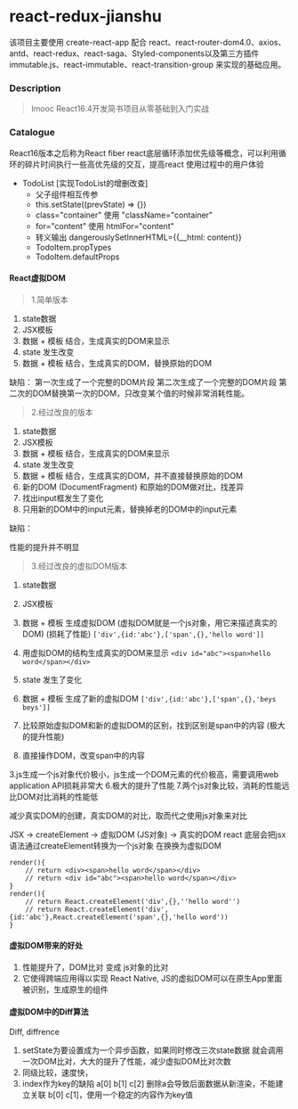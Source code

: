 # react-redux-jianshu

该项目主要使用 create-react-app 配合 react、react-router-dom4.0、axios、antd、react-redux、react-saga、Styled-components以及第三方插件immutable.js、react-immutable、react-transition-group 来实现的基础应用。

### Description

> Imooc React16.4开发简书项目从零基础到入门实战

### Catalogue

React16版本之后称为React fiber  react底层循环添加优先级等概念，可以利用循环的碎片时间执行一些高优先级的交互，提高react 使用过程中的用户体验  

- TodoList [实现TodoList的增删改查]
    - 父子组件相互传参
    - this.setState((prevState) => {})
    - class="container" 使用 "className="container"
    - for="content" 使用 htmlFor="content"
    - 转义输出 dangerouslySetInnerHTML={{__html: content}}
    - TodoItem.propTypes
    - TodoItem.defaultProps


#### React虚拟DOM

> 1.简单版本

1. state数据
2. JSX模板
3. 数据 + 模板 结合，生成真实的DOM来显示
4. state 发生改变
5. 数据 + 模板 结合，生成真实的DOM，替换原始的DOM

缺陷：
第一次生成了一个完整的DOM片段
第二次生成了一个完整的DOM片段
第二次的DOM替换第一次的DOM，只改变某个值的时候非常消耗性能。

> 2.经过改良的版本

1. state数据
2. JSX模板
3. 数据 + 模板 结合，生成真实的DOM来显示
4. state 发生改变
5. 数据 + 模板 结合，生成真实的DOM，并不直接替换原始的DOM
6. 新的DOM (DocumentFragment) 和原始的DOM做对比，找差异
7. 找出input框发生了变化
8. 只用新的DOM中的input元素，替换掉老的DOM中的input元素

缺陷：

性能的提升并不明显

> 3.经过改良的虚拟DOM版本

1. state数据
2. JSX模板

3. 数据 + 模板 生成虚拟DOM (虚拟DOM就是一个js对象，用它来描述真实的DOM) (损耗了性能)
`['div',{id:'abc'},['span',{},'hello word']]`

4. 用虚拟DOM的结构生成真实的DOM来显示
`<div id="abc"><span>hello word</span></div>`

5. state 发生了变化

6. 数据 + 模板 生成了新的虚拟DOM
`['div',{id:'abc'},['span',{},'beys beys']]`

7. 比较原始虚拟DOM和新的虚拟DOM的区别，找到区别是span中的内容 (极大的提升性能)
8. 直接操作DOM，改变span中的内容


3.js生成一个js对象代价极小，js生成一个DOM元素的代价极高，需要调用web application API损耗非常大
6.极大的提升了性能
7.两个js对象比较，消耗的性能远比DOM对比消耗的性能低

减少真实DOM的创建，真实DOM的对比，取而代之使用js对象来对比

JSX -> createElement -> 虚拟DOM (JS对象) -> 真实的DOM
react 底层会把jsx语法通过createElement转换为一个js对象 在换换为虚拟DOM
```
render(){
    // return <div><span>hello word</span></div>
    // return <div id="abc"><span>hello word</span></div>
}
render(){
    // return React.createElement('div',{},''hello word'')
    // return React.createElement('div',{id:'abc'},React.createElement('span',{},'hello word'))
}
```


#### 虚拟DOM带来的好处
1. 性能提升了，DOM比对 变成 js对象的比对
2. 它使得跨端应用得以实现 React Native, JS的虚拟DOM可以在原生App里面被识别，生成原生的组件

#### 虚拟DOM中的Diff算法

Diff, diffrence 

1. setState为要设置成为一个异步函数，如果同时修改三次state数据  就会调用一次DOM比对，大大的提升了性能，减少虚拟DOM比对次数
2. 同级比较，速度快，
3. index作为key的缺陷  a[0] b[1] c[2]   删除a会导致后面数据从新渲染，不能建立关联   b[0] c[1]，使用一个稳定的内容作为key值